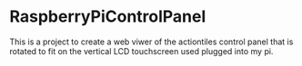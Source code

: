 # RaspberryPiControlPanel
This is a project to create a web viwer of the actiontiles control panel that is rotated to fit on the vertical LCD touchscreen used plugged into my pi.
